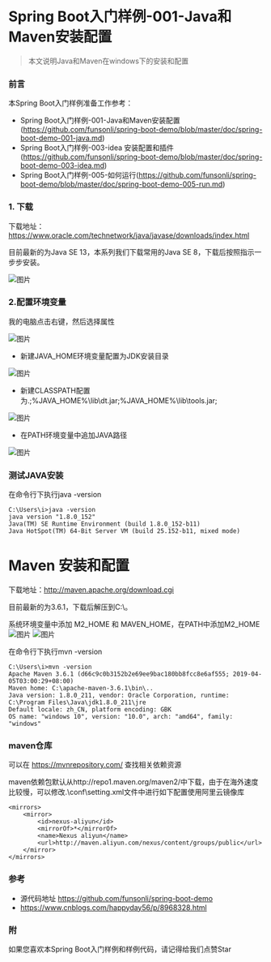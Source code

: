# Spring Boot入门样例-001-Java和Maven安装配置

> 本文说明Java和Maven在windows下的安装和配置

### 前言

本Spring Boot入门样例准备工作参考：

- Spring Boot入门样例-001-Java和Maven安装配置(https://github.com/funsonli/spring-boot-demo/blob/master/doc/spring-boot-demo-001-java.md)
- Spring Boot入门样例-003-idea 安装配置和插件(https://github.com/funsonli/spring-boot-demo/blob/master/doc/spring-boot-demo-003-idea.md)
- Spring Boot入门样例-005-如何运行(https://github.com/funsonli/spring-boot-demo/blob/master/doc/spring-boot-demo-005-run.md)


### 1. 下载
下载地址：https://www.oracle.com/technetwork/java/javase/downloads/index.html

目前最新的为Java SE 13，本系列我们下载常用的Java SE 8，下载后按照指示一步步安装。

![图片](https://raw.githubusercontent.com/funsonli/spring-boot-demo/master/doc/images/spring-boot-demo-001-java-01.png?raw=true)


### 2.配置环境变量

我的电脑点击右键，然后选择属性

![图片](https://raw.githubusercontent.com/funsonli/spring-boot-demo/master/doc/images/spring-boot-demo-001-java-020.png?raw=true)


- 新建JAVA_HOME环境变量配置为JDK安装目录

![图片](https://raw.githubusercontent.com/funsonli/spring-boot-demo/master/doc/images/spring-boot-demo-001-java-02.png?raw=true)

- 新建CLASSPATH配置为.;%JAVA_HOME%\lib\dt.jar;%JAVA_HOME%\lib\tools.jar;

![图片](https://raw.githubusercontent.com/funsonli/spring-boot-demo/master/doc/images/spring-boot-demo-001-java-03.png?raw=true)

- 在PATH环境变量中追加JAVA路径

![图片](https://raw.githubusercontent.com/funsonli/spring-boot-demo/master/doc/images/spring-boot-demo-001-java-04.png?raw=true)

### 测试JAVA安装

在命令行下执行java -version

```
C:\Users\i>java -version
java version "1.8.0_152"
Java(TM) SE Runtime Environment (build 1.8.0_152-b11)
Java HotSpot(TM) 64-Bit Server VM (build 25.152-b11, mixed mode)
```

# Maven 安装和配置

下载地址：http://maven.apache.org/download.cgi

目前最新的为3.6.1，下载后解压到C:\。

系统环境变量中添加 M2_HOME 和 MAVEN_HOME，在PATH中添加M2_HOME
![图片](https://raw.githubusercontent.com/funsonli/spring-boot-demo/master/doc/images/spring-boot-demo-001-java-07.png?raw=true)
![图片](https://raw.githubusercontent.com/funsonli/spring-boot-demo/master/doc/images/spring-boot-demo-001-java-08.png?raw=true)

在命令行下执行mvn -version
``` 
C:\Users\i>mvn -version
Apache Maven 3.6.1 (d66c9c0b3152b2e69ee9bac180bb8fcc8e6af555; 2019-04-05T03:00:29+08:00)
Maven home: C:\apache-maven-3.6.1\bin\..
Java version: 1.8.0_211, vendor: Oracle Corporation, runtime: C:\Program Files\Java\jdk1.8.0_211\jre
Default locale: zh_CN, platform encoding: GBK
OS name: "windows 10", version: "10.0", arch: "amd64", family: "windows"
```

### maven仓库

可以在 https://mvnrepository.com/ 查找相关依赖资源

maven依赖包默认从http://repo1.maven.org/maven2/中下载，由于在海外速度比较慢，可以修改.\conf\setting.xml文件中进行如下配置使用阿里云镜像库

``` 
<mirrors>
    <mirror>
        <id>nexus-aliyun</id>
        <mirrorOf>*</mirrorOf>
        <name>Nexus aliyun</name>
        <url>http://maven.aliyun.com/nexus/content/groups/public</url>
    </mirror> 
</mirrors>
```

### 参考
- 源代码地址 https://github.com/funsonli/spring-boot-demo
- https://www.cnblogs.com/happyday56/p/8968328.html


### 附
如果您喜欢本Spring Boot入门样例和样例代码，请记得给我们点赞Star

